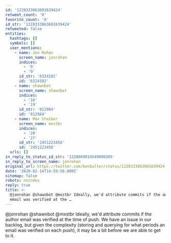 ```yaml
---
id: '1228333063601639424'
retweet_count: '0'
favorite_count: '0'
id_str: '1228333063601639424'
retweeted: false
entities:
  hashtags: []
  symbols: []
  user_mentions:
    - name: Jon Rohan
      screen_name: jonrohan
      indices:
        - '0'
        - '9'
      id_str: '6324102'
      id: '6324102'
    - name: shawnbot
      screen_name: shawnbot
      indices:
        - '10'
        - '19'
      id_str: '812984'
      id: '812984'
    - name: Max Stoiber
      screen_name: mxstbr
      indices:
        - '20'
        - '27'
      id_str: '2451223458'
      id: '2451223458'
  urls: []
in_reply_to_status_id_str: '1228069814549090305'
in_reply_to_screen_name: jonrohan
original_url: https://twitter.com/benbalter/status/1228333063601639424
date: '2020-02-14T14:59:58.000Z'
sitemap: false
robots: noindex
reply: true
title: >-
  @jonrohan @shawnbot @mxstbr Ideally, we'd attribute commits if the author
  email was verified at the …
---
```


@jonrohan @shawnbot @mxstbr Ideally, we'd attribute commits if the author email was verified at the time of push. We have an issue in our backlog, but given the complexity (storing and querying for what periods an email was verified on each push), it may be a bit before we are able to get to it.